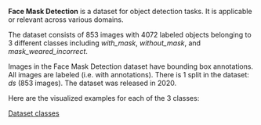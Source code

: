 **Face Mask Detection** is a dataset for object detection tasks. It is applicable or relevant across various domains.

The dataset consists of 853 images with 4072 labeled objects belonging to 3 different classes including *with_mask*, *without_mask*, and *mask_weared_incorrect*.

Images in the Face Mask Detection dataset have bounding box annotations. All images are labeled (i.e. with annotations). There is 1 split in the dataset: *ds* (853 images). The dataset was released in 2020.

Here are the visualized examples for each of the 3 classes:

[Dataset classes](https://github.com/dataset-ninja/face-mask-detection/raw/main/visualizations/classes_preview.webm)
